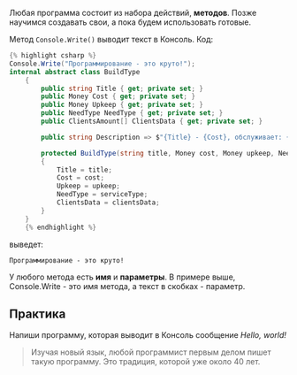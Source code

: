 Любая программа состоит из набора действий, **методов**. Позже научимся создавать свои, а пока будем использовать готовые.

Метод `Console.Write()` выводит текст в Консоль. Код:

```csharp 
{% highlight csharp %}
Console.Write("Программирование - это круто!");
internal abstract class BuildType
    {
        public string Title { get; private set; }
        public Money Cost { get; private set; }
        public Money Upkeep { get; private set; }
        public NeedType NeedType { get; private set; }
        public ClientsAmount[] ClientsData { get; private set; }

        public string Description => $"{Title} - {Cost}, обслуживает: {ClientsData.Select(t => t.ToString()).Aggregate((t1, t2) => $"{t1} и {t2}")}";

        protected BuildType(string title, Money cost, Money upkeep, NeedType serviceType, params ClientsAmount[] clientsData)
        {
            Title = title;
            Cost = cost;
            Upkeep = upkeep;
            NeedType = serviceType;
            ClientsData = clientsData;
        }
    }
    {% endhighlight %}
```

выведет:

`Программирование - это круто!`

У любого метода есть **имя** и **параметры**. В примере выше, Console.Write - это имя метода, а текст в скобках - параметр.

## Практика

Напиши программу, которая выводит в Консоль сообщение *Hello, world!*

>Изучая новый язык, любой программист первым делом пишет такую программу. Это традиция, которой уже около 40 лет.
